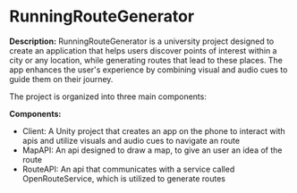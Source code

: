 # RunningRouteGenerator

**Description:**
RunningRouteGenerator is a university project designed to create an application that helps users discover points of interest within a city or any location, while generating routes that lead to these places. The app enhances the user's experience by combining visual and audio cues to guide them on their journey.

The project is organized into three main components:

**Components:**

- Client: A Unity project that creates an app on the phone to interact with apis and utilize visuals and audio cues to navigate an route
- MapAPI: An api designed to draw a map, to give an user an idea of the route
- RouteAPI: An api that communicates with a service called OpenRouteService, which is utilized to generate routes
